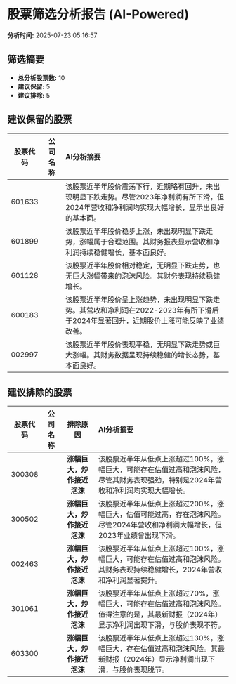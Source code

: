 # 股票筛选分析报告 (AI-Powered)

**分析时间:** 2025-07-23 05:16:57

## 筛选摘要

- **总分析股票数:** 10
- **建议保留:** 5
- **建议排除:** 5

## 建议保留的股票

| 股票代码 | 公司名称 | AI分析摘要 |
|:---:|:---:|:---|
| 601633 |  | 该股票近半年股价震荡下行，近期略有回升，未出现明显下跌走势。尽管2023年净利润有所下滑，但2024年营收和净利润均实现大幅增长，显示出良好的基本面。 |
| 601899 |  | 该股票近半年股价稳步上涨，未出现明显下跌走势，涨幅属于合理范围。其财务报表显示营收和净利润持续稳健增长，基本面良好。 |
| 601128 |  | 该股票近半年股价相对稳定，无明显下跌走势，也无巨大涨幅带来的泡沫风险。其财务表现持续稳健增长。 |
| 600183 |  | 该股票近半年股价呈上涨趋势，未出现明显下跌走势。其营收和净利润在2022-2023年有所下滑后于2024年显著回升，近期股价上涨可能反映了业绩改善。 |
| 002997 |  | 该股票近半年股价表现平稳，无明显下跌走势或巨大涨幅。其财务数据呈现持续稳健的增长态势，基本面良好。 |

## 建议排除的股票

| 股票代码 | 公司名称 | 排除原因 | AI分析摘要 |
|:---:|:---:|:---:|:---|
| 300308 |  | **涨幅巨大，炒作接近泡沫** | 该股票近半年从低点上涨超过100%，涨幅巨大，可能存在估值过高和泡沫风险，尽管其财务表现强劲，特别是2024年营收和净利润均实现大幅增长。 |
| 300502 |  | **涨幅巨大，炒作接近泡沫** | 该股票近半年从低点上涨超过200%，涨幅巨大，估值可能过高，存在泡沫风险。尽管2024年营收和净利润大幅增长，但2023年业绩曾出现下滑。 |
| 002463 |  | **涨幅巨大，炒作接近泡沫** | 该股票近半年从低点上涨超过100%，涨幅巨大，可能存在估值过高和泡沫风险。其财务表现持续稳健增长，2024年营收和净利润显著提升。 |
| 301061 |  | **涨幅巨大，炒作接近泡沫** | 该股票近半年从低点上涨超过70%，涨幅巨大，可能存在估值过高和泡沫风险。值得注意的是，其最新财报（2024年）显示净利润出现下滑，与股价表现不符。 |
| 603300 |  | **涨幅巨大，炒作接近泡沫** | 该股票近半年从低点上涨超过130%，涨幅巨大，存在估值过高和泡沫风险。其最新财报（2024年）显示净利润出现下滑，与股价表现脱节。 |
